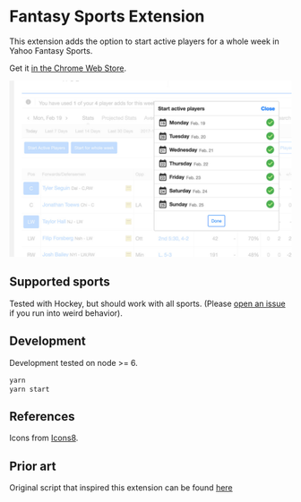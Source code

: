 # Fantasy Sports Extension
This extension adds the option to start active players for a whole week in Yahoo Fantasy Sports.

Get it [in the Chrome Web Store](https://chrome.google.com/webstore/detail/diigodkdkmmhlgfolihillnmkbkbjpmc/).

![Screenshot](https://github.com/bleuarg/fantasy-sports-extension/blob/master/store/screenshot-01.jpg?raw=1)

## Supported sports
Tested with Hockey, but should work with all sports. (Please [open an issue](https://github.com/bleuarg/fantasy-sports-extension/issues) if you run into weird behavior).

## Development
Development tested on node >= 6.

```
yarn
yarn start
```

## References
Icons from [Icons8](https://icons8.com).

## Prior art
Original script that inspired this extension can be found [here](https://github.com/devinmcinnis/yahoo-fantasy-start-active-players)
